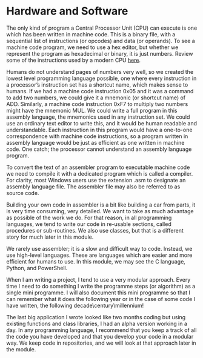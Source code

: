 # Hardware and Software

The only kind of program a Central Processor Unit (CPU) can execute is one which has been written in machine code. This is a binary file, with a sequential list of instructions (or opcodes) and data (or operands). To see a machine code program, we need to use a hex editor, but whether we represent the program as hexadecimal or binary, it is just numbers. Review some of the instructions used by a modern CPU [here](https://en.wikipedia.org/wiki/X86\_instruction\_listings).&#x20;

Humans do not understand pages of numbers very well, so we created the lowest level programming language possible, one where every instruction in a processor’s instruction set has a shortcut name, which makes sense to humans. If we had a machine code instruction 0x05 and it was a command to add two numbers, we could give it a mnemonic (or shortcut name) of ADD. Similarly, a machine code instruction 0xF7 to multiply two numbers might have the mnemonic MUL. We could write a full program in this assembly language, the mnemonics used in any instruction set. We could use an ordinary text editor to write this, and it would be human readable and understandable. Each instruction in this program would have a one-to-one correspondence with machine code instructions, so a program written in assembly language would be just as efficient as one written in machine code. One catch; the processor cannot understand an assembly language program.&#x20;

To convert the text of an assembler program to executable machine code we need to compile it with a dedicated program which is called a compiler. For clarity, most Windows users use the extension .asm to designate an assembly language file. The assembler file may also be referred to as source code.&#x20;

Building your own code in assembler is a bit like building a car from parts, it is very time consuming, very detailed. We want to take as much advantage as possible of the work we do. For that reason, in all programming languages, we tend to write our code in re-usable sections, called procedures or sub-routines. We also use classes, but that is a different story for much later in this module.&#x20;

We rarely use assembler; it is a slow and difficult way to code. Instead, we use high-level languages. These are languages which are easier and more efficient for humans to use. In this module, we may see the C language, Python, and PowerShell.&#x20;

When I am writing a project, I tend to use a very modular approach. Every time I need to do something I write the programme steps (or algorithm) as a single mini programme. I will also document this mini programme so that I can remember what it does the following year or in the case of some code I have written, the following decade\century\millennium!&#x20;

The last big application I wrote looked like two months coding but using existing functions and class libraries, I had an alpha version working in a day. In any programming language, I recommend that you keep a track of all the code you have developed and that you develop your code in a modular way. We keep code in repositories, and we will look at that approach later in the module.
